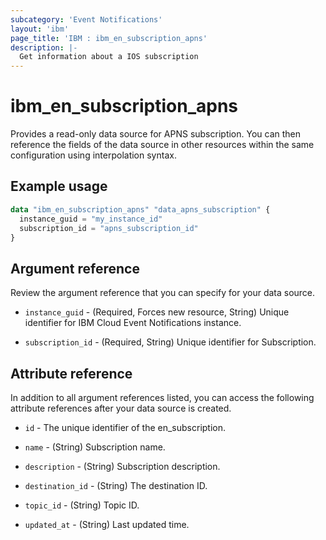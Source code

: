 ```yaml
---
subcategory: 'Event Notifications'
layout: 'ibm'
page_title: 'IBM : ibm_en_subscription_apns'
description: |-
  Get information about a IOS subscription
---
```


# ibm_en_subscription_apns

Provides a read-only data source for APNS subscription. You can then reference the fields of the data source in other resources within the same configuration using interpolation syntax.

## Example usage

```terraform
data "ibm_en_subscription_apns" "data_apns_subscription" {
  instance_guid = "my_instance_id"
  subscription_id = "apns_subscription_id"
}
```

## Argument reference

Review the argument reference that you can specify for your data source.

- `instance_guid` - (Required, Forces new resource, String) Unique identifier for IBM Cloud Event Notifications instance.

- `subscription_id` - (Required, String) Unique identifier for Subscription.

## Attribute reference

In addition to all argument references listed, you can access the following attribute references after your data source is created.

- `id` - The unique identifier of the en_subscription.

- `name` - (String) Subscription name.

- `description` - (String) Subscription description.

- `destination_id` - (String) The destination ID.

- `topic_id` - (String) Topic ID.

- `updated_at` - (String) Last updated time.
